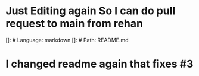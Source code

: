 # Just Editing again So I can do pull request to main from rehan

[]: # Language: markdown
[]: # Path: README.md

# I changed readme again that fixes #3
